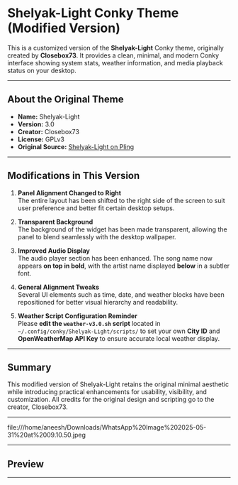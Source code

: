# Shelyak-Light Conky Theme (Modified Version)

This is a customized version of the **Shelyak-Light** Conky theme, originally created by **Closebox73**. It provides a clean, minimal, and modern Conky interface showing system stats, weather information, and media playback status on your desktop.

---

## About the Original Theme

- **Name:** Shelyak-Light
- **Version:** 3.0
- **Creator:** Closebox73
- **License:** GPLv3
- **Original Source:** [Shelyak-Light on Pling](https://pling.com/p/1839849)

---

## Modifications in This Version

1. **Panel Alignment Changed to Right**  
   The entire layout has been shifted to the right side of the screen to suit user preference and better fit certain desktop setups.

2. **Transparent Background**  
   The background of the widget has been made transparent, allowing the panel to blend seamlessly with the desktop wallpaper.

3. **Improved Audio Display**  
   The audio player section has been enhanced. The song name now appears **on top in bold**, with the artist name displayed **below** in a subtler font.

4. **General Alignment Tweaks**  
   Several UI elements such as time, date, and weather blocks have been repositioned for better visual hierarchy and readability.

5. **Weather Script Configuration Reminder**  
   Please **edit the `weather-v3.0.sh` script** located in `~/.config/conky/Shelyak-Light/scripts/` to set your own **City ID** and **OpenWeatherMap API Key** to ensure accurate local weather display.

---

## Summary

This modified version of Shelyak-Light retains the original minimal aesthetic while introducing practical enhancements for usability, visibility, and customization. All credits for the original design and scripting go to the creator, Closebox73.

---
file:///home/aneesh/Downloads/WhatsApp%20Image%202025-05-31%20at%2009.10.50.jpeg

---

## Preview



---

